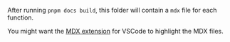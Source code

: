 After running `pnpm docs build`, this folder will contain a `mdx` file for each function.

You might want the [MDX extension](https://marketplace.visualstudio.com/items?itemName=unifiedjs.vscode-mdx) for VSCode to highlight the MDX files.
